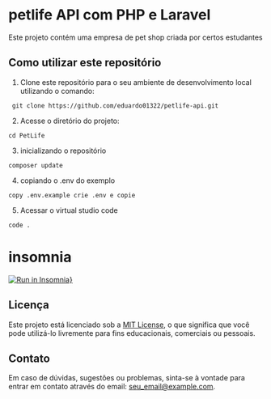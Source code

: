 # petlife API com PHP e Laravel

Este projeto contém uma empresa de pet shop criada por certos estudantes

## Como utilizar este repositório

1. Clone este repositório para o seu ambiente de desenvolvimento local utilizando o comando:
```
 git clone https://github.com/eduardo01322/petlife-api.git
```
2. Acesse o diretório do projeto:
```
cd PetLife
```
3. inicializando o repositório
```
composer update
```
4. copiando o .env do exemplo
```
copy .env.example crie .env e copie
```
5. Acessar o virtual studio code
```
code .
```
# insomnia

[![Run in Insomnia}](https://insomnia.rest/images/run.svg)](https://insomnia.rest/run/?label=PetLife&uri=https%3A%2F%2Fraw.githubusercontent.com%2Feduardo01322%2Fpetlife-api%2Fmain%2FInsomnia.json%3Ftoken%3DGHSAT0AAAAAACGBYKJIHYAAXGL47ULJI2NEZGSEO6A)
## Licença

Este projeto está licenciado sob a [MIT License](LICENSE), o que significa que você pode utilizá-lo livremente para fins educacionais, comerciais ou pessoais.

## Contato

Em caso de dúvidas, sugestões ou problemas, sinta-se à vontade para entrar em contato através do email: seu_email@example.com.
